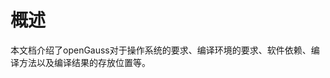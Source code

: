 # 概述<a name="ZH-CN_TOPIC_0241496983"></a>

本文档介绍了openGauss对于操作系统的要求、编译环境的要求、软件依赖、编译方法以及编译结果的存放位置等。

